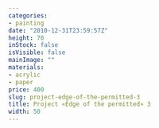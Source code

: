 ```yaml
---
categories:
- painting
date: "2010-12-31T23:59:57Z"
height: 70
inStock: false
isVisible: false
mainImage: ""
materials:
- acrylic
- paper
price: 400
slug: project-edge-of-the-permitted-3
title: Project «Edge of the permitted» 3
width: 50
---
```


